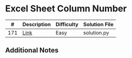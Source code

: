 # Excel Sheet Column Number
|#|Description|Difficulty|Solution File|
|-|-|-|-|
|171|[Link](https://leetcode.com/problems/excel-sheet-column-number/)|Easy|solution.py|

## Additional Notes
